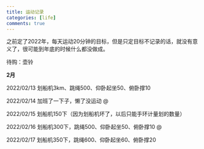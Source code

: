 ```yaml
---
title: 运动记录
categories: [life]
comments: true
---
```


之前定了2022年，每天运动20分钟的目标，但是只定目标不记录的话，就没有意义了，很可能到年底的时候什么都没做成。

待购：壶铃

**2月**

2022/02/13 划船机3km、跳绳500、仰卧起坐50、俯卧撑10

2022/02/14 加班了一下子，懒了没运动 @

2022/02/15 划船机150下（因为划船机坏了，以后只能手环计量划的数量）

2022/02/16 划船机300下，跳绳500、仰卧起坐50、俯卧撑10 @

2022/02/17 划船机350下，跳绳600、仰卧起坐60、俯卧撑20
